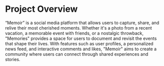 # Project Overview

“Memoir” is a social media platform that allows users to capture, share, and relive their most cherished moments. Whether it's a photo from a recent vacation, a memorable event with friends, or a nostalgic throwback, "Memories" provides a space for users to document and revisit the events that shape their lives. With features such as user profiles, a personalized news feed, and interactive comments and likes, "Memoir" aims to create a community where users can connect through shared experiences and stories.
